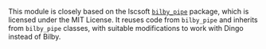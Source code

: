 This module is closely based on the lscsoft [`bilby_pipe`](https://git.ligo.org/lscsoft/bilby_pipe) package, which is licensed under the MIT License. It reuses code from `bilby_pipe` and inherits from `bilby_pipe` classes, with suitable modifications to work with Dingo instead of Bilby.